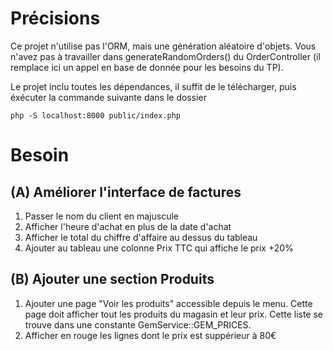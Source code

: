 # Précisions

Ce projet n'utilise pas l'ORM, mais une génération aléatoire d'objets.
Vous n'avez pas à travailler dans generateRandomOrders() du OrderController (il remplace ici un appel en base de donnée pour les besoins du TP).

Le projet inclu toutes les dépendances, il suffit de le télécharger, puis éxécuter la commande suivante dans le dossier

`php -S localhost:8000 public/index.php`

# Besoin

## (A) Améliorer l'interface de factures
1. Passer le nom du client en majuscule
2. Afficher l'heure d'achat en plus de la date d'achat
3. Afficher le total du chiffre d'affaire au dessus du tableau
4. Ajouter au tableau une colonne Prix TTC qui affiche le prix +20%

## (B) Ajouter une section Produits
1. Ajouter une page "Voir les produits" accessible depuis le menu. Cette page doit afficher tout les produits du magasin et leur prix. Cette liste se trouve dans une constante GemService::GEM_PRICES.
2. Afficher en rouge les lignes dont le prix est suppérieur à 80€